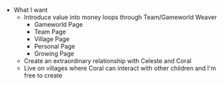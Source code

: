 - What I want
	- Introduce value into money loops through Team/Gameworld Weaver
		- Gameworld Page
		- Team Page
		- Village Page
		- Personal Page
		- Growing Page
	- Create an extraordinary relationship with Celeste and Coral
	- Live on villages where Coral can interact with other children and I'm free to create